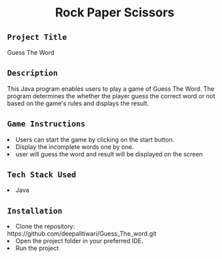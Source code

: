 <h1 align="center">
  <a href="# Rock Paper Scissors"></a>
  Rock Paper Scissors
</h1>

## `Project Title`
Guess The Word

## `Description`
This Java program enables users to play a game of Guess The Word. The program determines the whether the player guess the correct word or not based on the game's rules and displays the result.

## `Game Instructions`
<li>Users can start the game by clicking on the start button.</li>
<li>Display the incomplete words one by one.</li>
<li>user will guess the word and result will be displayed on the screen</li>

## `Tech Stack Used`
<li>Java</li>

## `Installation`
<li>Clone the repository: https://github.com/deepalitiwari/Guess_The_word.git </li>
<li>Open the project folder in your preferred IDE.</li>
<li>Run the project</li>
